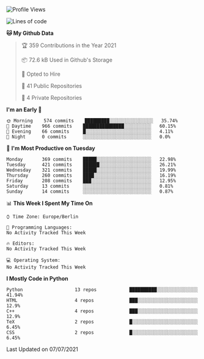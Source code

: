<!--START_SECTION:waka-->
![Profile Views](http://img.shields.io/badge/Profile%20Views-0-blue)

![Lines of code](https://img.shields.io/badge/From%20Hello%20World%20I%27ve%20Written-136123%20lines%20of%20code-blue)

**🐱 My Github Data** 

> 🏆 359 Contributions in the Year 2021
 > 
> 📦 72.6 kB Used in Github's Storage 
 > 
> 💼 Opted to Hire
 > 
> 📜 41 Public Repositories 
 > 
> 🔑 4 Private Repositories  
 > 
**I'm an Early 🐤** 

```text
🌞 Morning    574 commits    █████████░░░░░░░░░░░░░░░░   35.74% 
🌆 Daytime    966 commits    ███████████████░░░░░░░░░░   60.15% 
🌃 Evening    66 commits     █░░░░░░░░░░░░░░░░░░░░░░░░   4.11% 
🌙 Night      0 commits      ░░░░░░░░░░░░░░░░░░░░░░░░░   0.0%

```
📅 **I'm Most Productive on Tuesday** 

```text
Monday       369 commits    █████░░░░░░░░░░░░░░░░░░░░   22.98% 
Tuesday      421 commits    ██████░░░░░░░░░░░░░░░░░░░   26.21% 
Wednesday    321 commits    █████░░░░░░░░░░░░░░░░░░░░   19.99% 
Thursday     260 commits    ████░░░░░░░░░░░░░░░░░░░░░   16.19% 
Friday       208 commits    ███░░░░░░░░░░░░░░░░░░░░░░   12.95% 
Saturday     13 commits     ░░░░░░░░░░░░░░░░░░░░░░░░░   0.81% 
Sunday       14 commits     ░░░░░░░░░░░░░░░░░░░░░░░░░   0.87%

```


📊 **This Week I Spent My Time On** 

```text
⌚︎ Time Zone: Europe/Berlin

💬 Programming Languages: 
No Activity Tracked This Week

🔥 Editors: 
No Activity Tracked This Week

💻 Operating System: 
No Activity Tracked This Week

```

**I Mostly Code in Python** 

```text
Python                   13 repos            ██████████░░░░░░░░░░░░░░░   41.94% 
HTML                     4 repos             ███░░░░░░░░░░░░░░░░░░░░░░   12.9% 
C++                      4 repos             ███░░░░░░░░░░░░░░░░░░░░░░   12.9% 
TeX                      2 repos             █░░░░░░░░░░░░░░░░░░░░░░░░   6.45% 
CSS                      2 repos             █░░░░░░░░░░░░░░░░░░░░░░░░   6.45%

```



 Last Updated on 07/07/2021
<!--END_SECTION:waka-->
